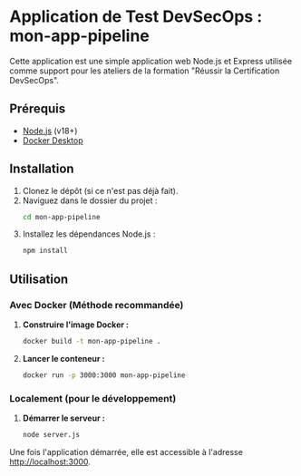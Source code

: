# Application de Test DevSecOps : mon-app-pipeline

Cette application est une simple application web Node.js et Express utilisée comme support pour les ateliers de la formation "Réussir la Certification DevSecOps".

## Prérequis

* [Node.js](https://nodejs.org/) (v18+)
* [Docker Desktop](https://www.docker.com/products/docker-desktop/)

## Installation

1.  Clonez le dépôt (si ce n'est pas déjà fait).
2.  Naviguez dans le dossier du projet :
    ```sh
    cd mon-app-pipeline
    ```
3.  Installez les dépendances Node.js :
    ```sh
    npm install
    ```

## Utilisation

### Avec Docker (Méthode recommandée)

1.  **Construire l'image Docker :**
    ```sh
    docker build -t mon-app-pipeline .
    ```
2.  **Lancer le conteneur :**
    ```sh
    docker run -p 3000:3000 mon-app-pipeline
    ```

### Localement (pour le développement)

1.  **Démarrer le serveur :**
    ```sh
    node server.js
    ```

Une fois l'application démarrée, elle est accessible à l'adresse [http://localhost:3000](http://localhost:3000).